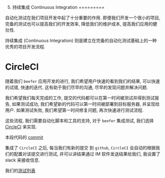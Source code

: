 5. 持续集成 Continuous Integration
=========

自动化测试在我们项目开发中起了十分重要的作用. 即便我们开发一个很小的项目, 完备的测试也可以提高我们的开发效率, 降低我们的维护成本, 提高我们应用的健壮性. 

持续集成 (Continuous Integration) 则是建立在完备的自动化测试基础上的一种优秀的项目开发流程.


# CircleCI

随着我们 `beefer` 应用开发的进行, 我们希望用户快速的看到我们的结果, 可以快速的试错, 快速的迭代. 这有助于我们尽早的沟通, 尽早的发现问题并解决问题.

我们希望我们每天完成的工作, 提交的代码都可以在第一时间被测试并得到测试报告, 如果测试成功, 我们希望新的代码可以第一时间被部署到目标服务器, 并呈现给用户. 如果测试失败, 我们希望第一时间修复问题, 再次快速进行测试流程.

这些流程, 我们需要自动化脚本和工具的支持, 对于 `beefer` 集成测试, 我们选择 [CircleCI](http://circleci.com) 来实现.

本段代码的 [commit][1]

集成了 `CircleCI` 之后, 每当我们有新的提交 到 `github`, `CircleCI` 会自动的根据我们的配置对该提交进行测试, 并可以讲结果通过 IM 软件发送结果给我们, 我设置了 slack 来接收信息.
 
我们的[测试列表](https://circleci.com/gh/lei-cao/beefer)

[1]: https://github.com/lei-cao/beefer/commit/72d3fcc

